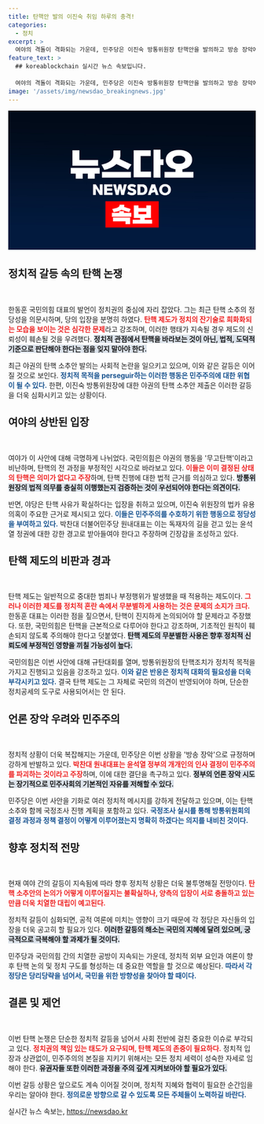 ```yaml
---
title: 탄핵안 발의 이진숙 취임 하루의 충격!
categories:
  - 정치
excerpt: >
  여야의 격돌이 격화되는 가운데, 민주당은 이진숙 방통위원장 탄핵안을 발의하고 방송 장악에 대한 강력한 반발을 예고했다. 한동훈 대표는 이를 ‘무고탄핵’이라 비판하며 민주당의 행태를 강도 높게 반박했다. 영향력 있는 정치적 공방이 펼쳐질 예정이다.
feature_text: >
  ## koreablockchain 실시간 뉴스 속보입니다.

  여야의 격돌이 격화되는 가운데, 민주당은 이진숙 방통위원장 탄핵안을 발의하고 방송 장악에 대한 강력한 반발을 예고했다. 한동훈 대표는 이를 ‘무고탄핵’이라 비판하며 민주당의 행태를 강도 높게 반박했다. 영향력 있는 정치적 공방이 펼쳐질 예정이다.
image: '/assets/img/newsdao_breakingnews.jpg'
---
```


<p><img src="/assets/img/newsdao_breakingnews.jpg" alt="koreablockchain 속보" /></p>

<h2 data-ke-size="size26">정치적 갈등 속의 탄핵 논쟁</h2>

<p data-ke-size="size16">&nbsp;</p>

<p>한동훈 국민의힘 대표의 발언이 정치권의 중심에 자리 잡았다. 그는 최근 탄핵 소추의 정당성을 의문시하며, 당의 입장을 분명히 하였다. <b><span style="color: #ee2323;">탄핵 제도가 정치의 잔기술로 희화화되는 모습을 보이는 것은 심각한 문제</span></b>라고 강조하며, 이러한 행태가 지속될 경우 제도의 신뢰성이 훼손될 것을 우려했다. <b><span style="background-color: #21538527;">정치적 관점에서 탄핵을 바라보는 것이 아닌, 법적, 도덕적 기준으로 판단해야 한다는 점을 잊지 말아야 한다.</span></b> </p>

<p>최근 야권의 탄핵 소추안 발의는 사회적 논란을 일으키고 있으며, 이와 같은 갈등은 이어질 것으로 보인다. <b><span style="color: #1a5490;">정치적 목적을 perseguir하는 이러한 행동은 민주주의에 대한 위협이 될 수 있다.</span></b> 한편, 이진숙 방통위원장에 대한 야권의 탄핵 소추안 제출은 이러한 갈등을 더욱 심화시키고 있는 상황이다.</p>

<h2 data-ke-size="size26">여야의 상반된 입장</h2>

<p data-ke-size="size16">&nbsp;</p>

<p>여야가 이 사안에 대해 극명하게 나뉘었다. 국민의힘은 야권의 행동을 '무고탄핵'이라고 비난하며, 탄핵의 전 과정을 부정적인 시각으로 바라보고 있다. <b><span style="color: #ee2323;">이들은 이미 결정된 상태의 탄핵은 의미가 없다고 주장</span></b>하며, 탄핵 진행에 대한 법적 근거를 의심하고 있다. <b><span style="background-color: #21538527;">방통위원장의 법적 의무를 충실히 이행했는지 검증하는 것이 우선되어야 한다는 의견이다.</span></b></p>

<p>반면, 야당은 탄핵 사유가 확실하다는 입장을 취하고 있으며, 이진숙 위원장의 법카 유용 의혹이 주요한 근거로 제시되고 있다. <b><span style="color: #1a5490;">이들은 민주주의를 수호하기 위한 행동으로 정당성을 부여하고 있다.</span></b> 박찬대 더불어민주당 원내대표는 이는 독재자의 길을 걷고 있는 윤석열 정권에 대한 강한 경고로 받아들여야 한다고 주장하며 긴장감을 조성하고 있다.</p>

<h2 data-ke-size="size26">탄핵 제도의 비판과 경과</h2>

<p data-ke-size="size16">&nbsp;</p>

<p>탄핵 제도는 일반적으로 중대한 범죄나 부정행위가 발생했을 때 적용하는 제도이다. <b><span style="color: #ee2323;">그러나 이러한 제도를 정치적 혼란 속에서 무분별하게 사용하는 것은 문제의 소지가 크다.</span></b> 한동훈 대표는 이러한 점을 짚으면서, 탄핵이 진지하게 논의되어야 할 문제라고 주장했다. 또한, 국민의힘은 탄핵을 근본적으로 다루어야 한다고 강조하며, 기초적인 원칙이 훼손되지 않도록 주의해야 한다고 덧붙였다. <b><span style="background-color: #21538527;">탄핵 제도의 무분별한 사용은 향후 정치적 신뢰도에 부정적인 영향을 끼칠 가능성이 높다.</span></b></p>

<p>국민의힘은 이번 사안에 대해 규탄대회를 열며, 방통위원장의 탄핵조치가 정치적 목적을 가지고 진행되고 있음을 강조하고 있다. <b><span style="color: #1a5490;">이와 같은 반응은 정치적 대화의 필요성을 더욱 부각시키고 있다.</span></b> 결국 탄핵 제도는 그 자체로 국민의 의견이 반영되어야 하며, 단순한 정치공세의 도구로 사용되어서는 안 된다.</p>

<h2 data-ke-size="size26">언론 장악 우려와 민주주의</h2>

<p data-ke-size="size16">&nbsp;</p>

<p>정치적 상황이 더욱 복잡해지는 가운데, 민주당은 이번 상황을 '방송 장악'으로 규정하며 강하게 반발하고 있다. <b><span style="color: #ee2323;">박찬대 원내대표는 윤석열 정부의 개개인의 인사 결정이 민주주의를 파괴하는 것이라고 주장</span></b>하며, 이에 대한 결단을 촉구하고 있다. <b><span style="background-color: #21538527;">정부의 언론 장악 시도는 장기적으로 민주사회의 기본적인 자유를 저해할 수 있다.</span></b></p>

<p>민주당은 이번 사안을 기화로 여러 정치적 메시지를 강하게 전달하고 있으며, 이는 탄핵 소추와 함께 국정조사 진행 계획을 포함하고 있다. <b><span style="color: #1a5490;">국정조사 실시를 통해 방통위원회의 결정 과정과 정책 결정이 어떻게 이루어졌는지 명확히 하겠다는 의지를 내비친 것이다.</span></b></p>

<h2 data-ke-size="size26">향후 정치적 전망</h2>

<p data-ke-size="size16">&nbsp;</p>

<p>현재 여야 간의 갈등이 지속됨에 따라 향후 정치적 상황은 더욱 불투명해질 전망이다. <b><span style="color: #ee2323;">탄핵 소추안의 논의가 어떻게 이루어질지는 불확실하나, 양측의 입장이 서로 충돌하고 있는 만큼 더욱 치열한 대립이 예고된다.</span></b> </p>

<p>정치적 갈등이 심화되면, 공적 여론에 미치는 영향이 크기 때문에 각 정당은 자신들의 입장을 더욱 공고히 할 필요가 있다. <b><span style="background-color: #21538527;">이러한 갈등의 해소는 국민의 지혜에 달려 있으며, 궁극적으로 극복해야 할 과제가 될 것이다.</span></b></p>

<p>민주당과 국민의힘 간의 치열한 공방이 지속되는 가운데, 정치적 외부 요인과 여론이 향후 탄핵 논의 및 정치 구도를 형성하는 데 중요한 역할을 할 것으로 예상된다. <b><span style="color: #1a5490;">따라서 각 정당은 당리당략을 넘어서, 국민을 위한 방향성을 찾아야 할 때이다.</span></b></p>

<h2 data-ke-size="size26">결론 및 제언</h2>

<p data-ke-size="size16">&nbsp;</p>

<p>이번 탄핵 논쟁은 단순한 정치적 갈등을 넘어서 사회 전반에 걸친 중요한 이슈로 부각되고 있다. <b><span style="color: #ee2323;">정치권의 책임 있는 태도가 요구되며, 탄핵 제도의 존중이 필요하다.</span></b> 정치적 입장과 상관없이, 민주주의의 본질을 지키기 위해서는 모든 정치 세력이 성숙한 자세로 임해야 한다. <b><span style="background-color: #21538527;">유권자들 또한 이러한 과정을 주의 깊게 지켜보아야 할 필요가 있다.</span></b></p>

<p>이번 갈등 상황은 앞으로도 계속 이어질 것이며, 정치적 지혜와 협력이 필요한 순간임을 우리는 알아야 한다. <b><span style="color: #1a5490;">정의로운 방향으로 갈 수 있도록 모든 주체들이 노력하길 바란다.</span></b></p>
실시간 뉴스 속보는, <a href="https://newsdao.kr" rel="dofollow">https://newsdao.kr</a>


